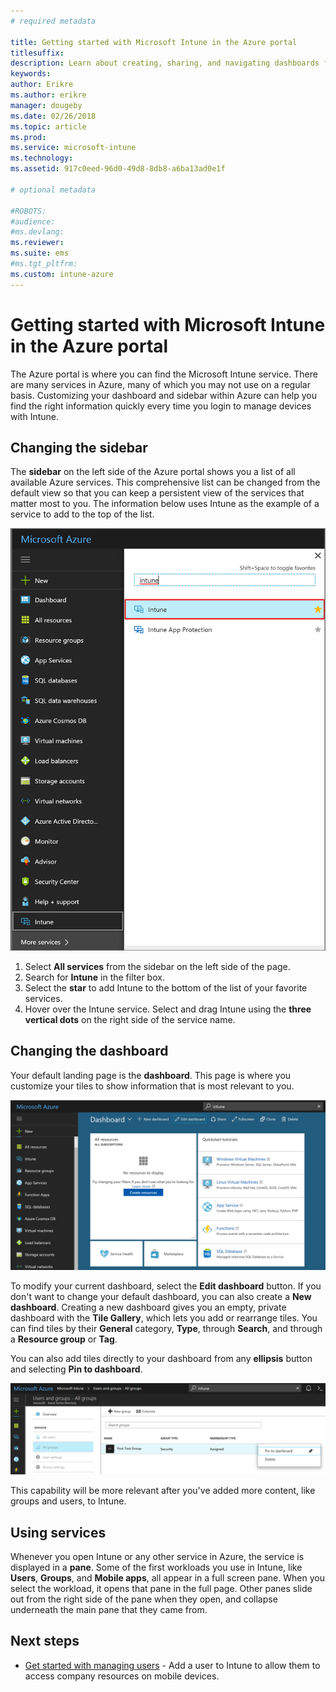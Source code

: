 ```yaml
---
# required metadata

title: Getting started with Microsoft Intune in the Azure portal
titlesuffix:
description: Learn about creating, sharing, and navigating dashboards for Microsoft Intune in the Azure portal.
keywords:
author: Erikre
ms.author: erikre
manager: dougeby
ms.date: 02/26/2018
ms.topic: article
ms.prod:
ms.service: microsoft-intune
ms.technology:
ms.assetid: 917c0eed-96d0-49d8-8db8-a6ba13ad0e1f

# optional metadata

#ROBOTS:
#audience:
#ms.devlang:
ms.reviewer:
ms.suite: ems
#ms.tgt_pltfrm:
ms.custom: intune-azure
---
```


# Getting started with Microsoft Intune in the Azure portal

The Azure portal is where you can find the Microsoft Intune service. There are many services in Azure, many of which you may not use on a regular basis. Customizing your dashboard and sidebar within Azure can help you find the right information quickly every time you login to manage devices with Intune.

## Changing the sidebar

The __sidebar__ on the left side of the Azure portal shows you a list of all available Azure services. This comprehensive list can be changed from the default view so that you can keep a persistent view of the services that matter most to you. The information below uses Intune as the example of a service to add to the top of the list.

![A user searching for Microsoft Intune in the 'More services' list.](./media/azure-add-intune1.png)

1. Select **All services** from the sidebar on the left side of the page.
2. Search for **Intune** in the filter box.
3. Select the **star** to add Intune to the bottom of the list of your favorite services.
4. Hover over the Intune service. Select and drag Intune using the **three vertical dots** on the right side of the service name.

## Changing the dashboard

Your default landing page is the **dashboard**. This page is where you customize your tiles to show information that is most relevant to you.

![An image of the generic new dashboard. It shows the sidebar with all of the services on the left, then the main dashboard in the center. The dashboard modification buttons are along the top, with tiles that offer access to all resources, quickstart tutorials, service health, and Azure marketplace.](./media/azure-default-dashboard.png)

To modify your current dashboard, select the **Edit dashboard** button. If you don't want to change your default dashboard, you can also create a **New dashboard**. Creating a new dashboard gives you an empty, private dashboard with the **Tile Gallery**, which lets you add or rearrange tiles. You can find tiles by their **General** category, **Type**, through **Search**, and through a **Resource group** or **Tag**.

You can also add tiles directly to your dashboard from any **ellipsis** button and selecting **Pin to dashboard**.

![A closeup of the Users and Groups > All groups location in Intune, which has the "Pin to dashboard" option visible at the far right side of a group.](./media/azure-pin-to-dashboard.png)

This capability will be more relevant after you've added more content, like groups and users, to Intune.

## Using services

Whenever you open Intune or any other service in Azure, the service is displayed in a **pane**. Some of the first workloads you use in Intune, like **Users**, **Groups**, and **Mobile apps**, all appear in a full screen pane. When you select the workload, it opens that pane in the full page. Other panes slide out from the right side of the pane when they open, and collapse underneath the main pane that they came from.

## Next steps

* [Get started with managing users](get-started-users.md) - Add a user to Intune to allow them to access company resources on mobile devices.
